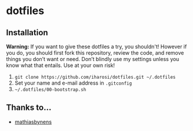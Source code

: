 # dotfiles

## Installation

__Warning:__ If you want to give these dotfiles a try, you shouldn't! However if you do, you should first fork this repository, review the code, and remove things you don’t want or need. Don’t blindly use my settings unless you know what that entails. Use at your own risk!

1. ```git clone https://github.com/iharosi/dotfiles.git ~/.dotfiles```
1. Set your name and e-mail address in ```.gitconfig```
1. ```~/.dotfiles/00-bootstrap.sh```

## Thanks to…  
* [mathiasbynens](https://github.com/mathiasbynens/dotfiles)  
